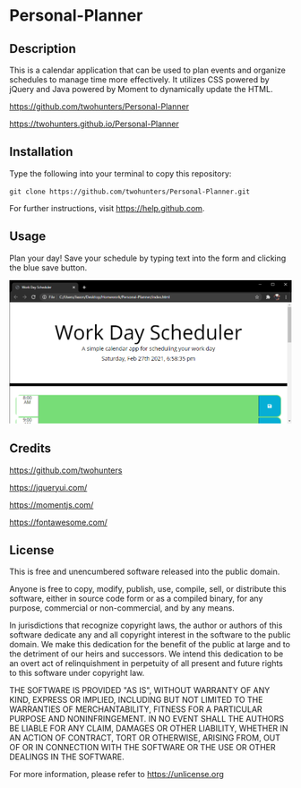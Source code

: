 # Personal-Planner


## Description

This is a calendar application that can be used to plan events and organize schedules to manage time more effectively. It utilizes CSS powered by jQuery and Java powered by Moment to dynamically update the HTML.

https://github.com/twohunters/Personal-Planner

https://twohunters.github.io/Personal-Planner

## Installation

Type the following into your terminal to copy this repository:

`git clone https://github.com/twohunters/Personal-Planner.git`

For further instructions, visit https://help.github.com.


## Usage

Plan your day! Save your schedule by typing text into the form and clicking the blue save button.

![Deployed](assets/images/deployed.png)


## Credits

https://github.com/twohunters

https://jqueryui.com/

https://momentjs.com/

https://fontawesome.com/


## License

This is free and unencumbered software released into the public domain.

Anyone is free to copy, modify, publish, use, compile, sell, or distribute this software, either in source code form or as a compiled binary, for any purpose, commercial or non-commercial, and by any means.

In jurisdictions that recognize copyright laws, the author or authors of this software dedicate any and all copyright interest in the software to the public domain. We make this dedication for the benefit of the public at large and to the detriment of our heirs and successors. We intend this dedication to be an overt act of relinquishment in perpetuity of all present and future rights to this software under copyright law.

THE SOFTWARE IS PROVIDED "AS IS", WITHOUT WARRANTY OF ANY KIND, EXPRESS OR IMPLIED, INCLUDING BUT NOT LIMITED TO THE WARRANTIES OF MERCHANTABILITY, FITNESS FOR A PARTICULAR PURPOSE AND NONINFRINGEMENT. IN NO EVENT SHALL THE AUTHORS BE LIABLE FOR ANY CLAIM, DAMAGES OR OTHER LIABILITY, WHETHER IN AN ACTION OF CONTRACT, TORT OR OTHERWISE, ARISING FROM, OUT OF OR IN CONNECTION WITH THE SOFTWARE OR THE USE OR OTHER DEALINGS IN THE SOFTWARE.

For more information, please refer to https://unlicense.org
